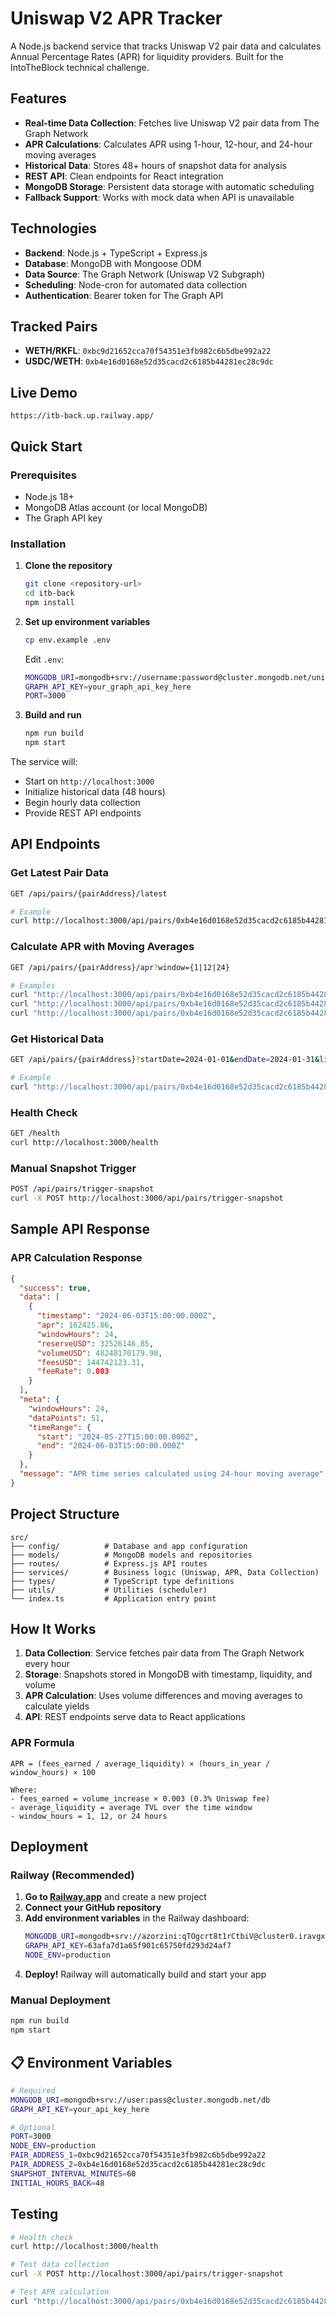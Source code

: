 # Uniswap V2 APR Tracker

A Node.js backend service that tracks Uniswap V2 pair data and calculates Annual Percentage Rates (APR) for liquidity providers. Built for the IntoTheBlock technical challenge.

## Features

- **Real-time Data Collection**: Fetches live Uniswap V2 pair data from The Graph Network
- **APR Calculations**: Calculates APR using 1-hour, 12-hour, and 24-hour moving averages  
- **Historical Data**: Stores 48+ hours of snapshot data for analysis
- **REST API**: Clean endpoints for React integration
- **MongoDB Storage**: Persistent data storage with automatic scheduling
- **Fallback Support**: Works with mock data when API is unavailable

## Technologies

- **Backend**: Node.js + TypeScript + Express.js
- **Database**: MongoDB with Mongoose ODM
- **Data Source**: The Graph Network (Uniswap V2 Subgraph)
- **Scheduling**: Node-cron for automated data collection
- **Authentication**: Bearer token for The Graph API

## Tracked Pairs

- **WETH/RKFL**: `0xbc9d21652cca70f54351e3fb982c6b5dbe992a22`
- **USDC/WETH**: `0xb4e16d0168e52d35cacd2c6185b44281ec28c9dc`

## Live Demo

`https://itb-back.up.railway.app/`

## Quick Start

### Prerequisites
- Node.js 18+
- MongoDB Atlas account (or local MongoDB)
- The Graph API key

### Installation

1. **Clone the repository**
   ```bash
   git clone <repository-url>
   cd itb-back
   npm install
   ```

2. **Set up environment variables**
   ```bash
   cp env.example .env
   ```
   
   Edit `.env`:
   ```bash
   MONGODB_URI=mongodb+srv://username:password@cluster.mongodb.net/uniswap_db
   GRAPH_API_KEY=your_graph_api_key_here
   PORT=3000
   ```

3. **Build and run**
   ```bash
   npm run build
   npm start
   ```

The service will:
- Start on `http://localhost:3000`
- Initialize historical data (48 hours)
- Begin hourly data collection
- Provide REST API endpoints

## API Endpoints

### Get Latest Pair Data
```bash
GET /api/pairs/{pairAddress}/latest

# Example
curl http://localhost:3000/api/pairs/0xb4e16d0168e52d35cacd2c6185b44281ec28c9dc/latest
```

### Calculate APR with Moving Averages
```bash
GET /api/pairs/{pairAddress}/apr?window={1|12|24}

# Examples
curl "http://localhost:3000/api/pairs/0xb4e16d0168e52d35cacd2c6185b44281ec28c9dc/apr?window=24"
curl "http://localhost:3000/api/pairs/0xb4e16d0168e52d35cacd2c6185b44281ec28c9dc/apr?window=12"
curl "http://localhost:3000/api/pairs/0xb4e16d0168e52d35cacd2c6185b44281ec28c9dc/apr?window=1"
```

### Get Historical Data
```bash
GET /api/pairs/{pairAddress}?startDate=2024-01-01&endDate=2024-01-31&limit=100

# Example
curl "http://localhost:3000/api/pairs/0xb4e16d0168e52d35cacd2c6185b44281ec28c9dc?limit=50"
```

### Health Check
```bash
GET /health
curl http://localhost:3000/health
```

### Manual Snapshot Trigger
```bash
POST /api/pairs/trigger-snapshot
curl -X POST http://localhost:3000/api/pairs/trigger-snapshot
```

## Sample API Response

### APR Calculation Response
```json
{
  "success": true,
  "data": [
    {
      "timestamp": "2024-06-03T15:00:00.000Z",
      "apr": 162425.86,
      "windowHours": 24,
      "reserveUSD": 32526146.85,
      "volumeUSD": 48248170179.98,
      "feesUSD": 144742123.31,
      "feeRate": 0.003
    }
  ],
  "meta": {
    "windowHours": 24,
    "dataPoints": 51,
    "timeRange": {
      "start": "2024-05-27T15:00:00.000Z",
      "end": "2024-06-03T15:00:00.000Z"
    }
  },
  "message": "APR time series calculated using 24-hour moving average"
}
```



## Project Structure

```
src/
├── config/          # Database and app configuration
├── models/          # MongoDB models and repositories
├── routes/          # Express.js API routes  
├── services/        # Business logic (Uniswap, APR, Data Collection)
├── types/           # TypeScript type definitions
├── utils/           # Utilities (scheduler)
└── index.ts         # Application entry point
```

## How It Works

1. **Data Collection**: Service fetches pair data from The Graph Network every hour
2. **Storage**: Snapshots stored in MongoDB with timestamp, liquidity, and volume
3. **APR Calculation**: Uses volume differences and moving averages to calculate yields
4. **API**: REST endpoints serve data to React applications

### APR Formula
```
APR = (fees_earned / average_liquidity) × (hours_in_year / window_hours) × 100

Where:
- fees_earned = volume_increase × 0.003 (0.3% Uniswap fee)
- average_liquidity = average TVL over the time window
- window_hours = 1, 12, or 24 hours
```

## Deployment

### Railway (Recommended)
1. **Go to [Railway.app](https://railway.app)** and create a new project
2. **Connect your GitHub repository**
3. **Add environment variables** in the Railway dashboard:
   ```bash
   MONGODB_URI=mongodb+srv://azorzini:qTOgcrt8t1rCtbiV@cluster0.iravgxt.mongodb.net/?retryWrites=true&w=majority&appName=Cluster0
   GRAPH_API_KEY=63afa7d1a65f901c65750fd293d24af7
   NODE_ENV=production
   ```
4. **Deploy!** Railway will automatically build and start your app

### Manual Deployment
```bash
npm run build
npm start
```

## 📋 Environment Variables

```bash
# Required
MONGODB_URI=mongodb+srv://user:pass@cluster.mongodb.net/db
GRAPH_API_KEY=your_api_key_here

# Optional  
PORT=3000
NODE_ENV=production
PAIR_ADDRESS_1=0xbc9d21652cca70f54351e3fb982c6b5dbe992a22
PAIR_ADDRESS_2=0xb4e16d0168e52d35cacd2c6185b44281ec28c9dc
SNAPSHOT_INTERVAL_MINUTES=60
INITIAL_HOURS_BACK=48
```

## Testing

```bash
# Health check
curl http://localhost:3000/health

# Test data collection
curl -X POST http://localhost:3000/api/pairs/trigger-snapshot

# Test APR calculation
curl "http://localhost:3000/api/pairs/0xb4e16d0168e52d35cacd2c6185b44281ec28c9dc/apr?window=24"
```
